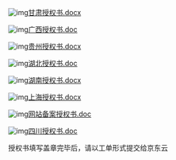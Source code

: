 ![img](http://cms.jcloud.com/ueditor/dialogs/attachment/fileTypeImages/icon_doc.gif)[甘肃授权书.docx](https://img1.jcloudcs.com/cms/8aacc28d-7e1b-4678-a778-95798c7f5d9620171206193651.docx)

![img](http://cms.jcloud.com/ueditor/dialogs/attachment/fileTypeImages/icon_doc.gif)[广西授权书.doc](https://img1.jcloudcs.com/cms/d44b46a4-67d3-4c10-a919-b85516d6ef4b20171206193651.doc)

![img](http://cms.jcloud.com/ueditor/dialogs/attachment/fileTypeImages/icon_doc.gif)[贵州授权书.docx](https://img1.jcloudcs.com/cms/263f2a46-9e12-4ce7-aa9f-15b36b2e057720171206193651.docx)

![img](http://cms.jcloud.com/ueditor/dialogs/attachment/fileTypeImages/icon_doc.gif)[湖北授权书.doc](https://img1.jcloudcs.com/cms/f477218e-a08b-481a-946d-2f22d9e6ecbd20171206193651.doc)

![img](http://cms.jcloud.com/ueditor/dialogs/attachment/fileTypeImages/icon_doc.gif)[湖南授权书.docx](https://img1.jcloudcs.com/cms/80ad981a-776b-41c1-8979-817b32fdc4b520171206193651.docx)

![img](http://cms.jcloud.com/ueditor/dialogs/attachment/fileTypeImages/icon_doc.gif)[上海授权书.docx](https://img1.jcloudcs.com/cms/f0dcfab2-4426-4de3-ac01-1db2f1a8cc2720171206193651.docx)

![img](http://cms.jcloud.com/ueditor/dialogs/attachment/fileTypeImages/icon_doc.gif)[网站备案授权书.doc](https://img1.jcloudcs.com/cms/64c5905a-5592-4c9d-ac1a-d56c993dee5720171206193651.doc)

![img](http://cms.jcloud.com/ueditor/dialogs/attachment/fileTypeImages/icon_doc.gif)[四川授权书.doc](https://img1.jcloudcs.com/cms/8d0e0081-a636-4004-ad9a-04956c1725a120171206193651.doc)

授权书填写盖章完毕后，请以工单形式提交给京东云